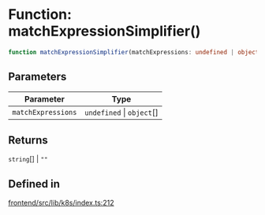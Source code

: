 # Function: matchExpressionSimplifier()

```ts
function matchExpressionSimplifier(matchExpressions: undefined | object[]): string[] | ""
```

## Parameters

| Parameter | Type |
| ------ | ------ |
| `matchExpressions` | `undefined` \| `object`[] |

## Returns

`string`[] \| `""`

## Defined in

[frontend/src/lib/k8s/index.ts:212](https://github.com/headlamp-k8s/headlamp/blob/2481a1c9f2b4a69a9320466e7a455215b14b97b0/frontend/src/lib/k8s/index.ts#L212)
